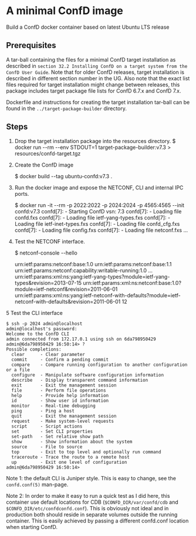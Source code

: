 A minimal ConfD image
=====================

Build a ConfD docker container based on latest Ubuntu LTS release

Prerequisites
-------------

A tar-ball containing the files for a minimal ConfD target
installation as described in `section 32.2 Installing ConfD on a
target system from the ConfD User Guide`.  Note that for older ConfD
releases, target installation is described in different section number
in the UG.  Also note that the exact list files required for target
installation might change between releases, this package includes
target package file lists for ConfD 6.7.x and ConfD 7.x.

Dockerfile and instructions for creating the target installation
tar-ball can be found in the `../target-package-builder` directory.

Steps
-----
1. Drop the target installation package into the resources directory.
    $ docker run --rm --env STDOUT=1 target-package-builder:v7.3 > resources/confd-target.tgz

2. Create the ConfD image

    $ docker build --tag ubuntu-confd:v7.3 .

3. Run the docker image and expose the NETCONF, CLI and internal IPC ports.

    $ docker run -it --rm -p 2022:2022 -p 2024:2024 -p 4565:4565 --init confd:v7.3
    confd[7]: - Starting ConfD vsn: 7.3
    confd[7]: - Loading file confd.fxs
    confd[7]: - Loading file ietf-yang-types.fxs
    confd[7]: - Loading file ietf-inet-types.fxs
    confd[7]: - Loading file confd_cfg.fxs
    confd[7]: - Loading file config.fxs
    confd[7]: - Loading file netconf.fxs
    ...

4. Test the NETCONF interface.

    $ netconf-console --hello
    <?xml version="1.0" encoding="UTF-8"?>
    <hello xmlns="urn:ietf:params:xml:ns:netconf:base:1.0">
      <capabilities>
        <capability>urn:ietf:params:netconf:base:1.0</capability>
        <capability>urn:ietf:params:netconf:base:1.1</capability>
        <capability>urn:ietf:params:netconf:capability:writable-running:1.0</capability>
        ...
        <capability>urn:ietf:params:xml:ns:yang:ietf-yang-types?module=ietf-yang-types&amp;revision=2013-07-15</capability>
        <capability>urn:ietf:params:xml:ns:netconf:base:1.0?module=ietf-netconf&amp;revision=2011-06-01</capability>
        <capability>urn:ietf:params:xml:ns:yang:ietf-netconf-with-defaults?module=ietf-netconf-with-defaults&amp;revision=2011-06-01</capability>
      </capabilities>
      <session-id>12</session-id>
    </hello>

5 Test the CLI interface

    $ ssh -p 2024 admin@localhost
    admin@localhost's password:
    Welcome to the ConfD CLI
    admin connected from 172.17.0.1 using ssh on 6da798950429
    admin@6da798950429 16:50:14> ?
    Possible completions:
      clear      - Clear parameter
      commit     - Confirm a pending commit
      compare    - Compare running configuration to another configuration or a file
      configure  - Manipulate software configuration information
      describe   - Display transparent command information
      exit       - Exit the management session
      file       - Perform file operations
      help       - Provide help information
      id         - Show user id information
      monitor    - Real-time debugging
      ping       - Ping a host
      quit       - Exit the management session
      request    - Make system-level requests
      script     - Script actions
      set        - Set CLI properties
      set-path   - Set relative show path
      show       - Show information about the system
      source     - File to source
      top        - Exit to top level and optionally run command
      traceroute - Trace the route to a remote host
      up         - Exit one level of configuration
    admin@6da798950429 16:50:14>

Note 1: the default CLI is Juniper style.  This is easy to change, see
the `confd.conf(5)` man-page.

Note 2: In order to make it easy to run a quick test as I did here,
this container use default locations for CDB
(`$CONFD_DIR/var/confd/cdb` and `$CONFD_DIR/etc/confdconfd.conf`).
This is obviously not ideal and in production both should reside in
separate volumes outside the running container.  This is easily
achieved by passing a different confd.conf location when starting
ConfD.
